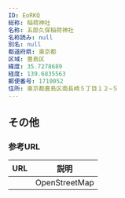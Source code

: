 ```yaml
---
ID: EoRKQ
総称: 稲荷神社
名称: 五郎久保稲荷神社
名称読み: null
別名: null
都道府県: 東京都
区域: 豊島区
緯度: 35.7278689
経度: 139.6835563
郵便番号: 1710052
住所: 東京都豊島区南長崎５丁目１２−５
---
```


## その他

### 参考URL

| URL | 説明          |
| --- | ------------- |
|     | OpenStreetMap |
